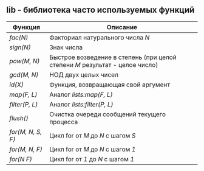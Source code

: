 ## lib - библиотека часто используемых функций
|     Функция     |                                  Описание                                   |  
|-----------------|-----------------------------------------------------------------------------|  
|*fac(N)*         | Факториал натурального числа *N*                                            |  
|*sign(N)*        | Знак числа                                                                  |  
|*pow(M, N)*      | Быстрое возведение в степень (при целой степени *M* результат - целое число)|  
|*gcd(M, N)*      | НОД двух целых чисел                                                        |  
|*id(X)*          | Функция, возвращающая свой аргумент                                         |  
|*map(F, L)*      | Аналог *lists:map(F, L)*                                                    |  
|*filter(P, L)*   | Аналог *lists:filter(P, L)*                                                 |  
|*flush()*        | Очистка очереди сообщений текущего процесса                                 |  
|*for(M, N, S, F)*| Цикл for от *M* до *N* с шагом *S*                                          |  
|*for(M, N, F)*   | Цикл for от *M* до *N* с шагом *1*                                          |  
|*for(N F)*       | Цикл for от *1* до *N* с шагом *1*                                          |  
